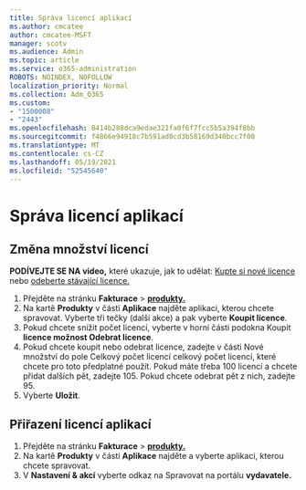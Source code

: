 ```yaml
---
title: Správa licencí aplikací
ms.author: cmcatee
author: cmcatee-MSFT
manager: scotv
ms.audience: Admin
ms.topic: article
ms.service: o365-administration
ROBOTS: NOINDEX, NOFOLLOW
localization_priority: Normal
ms.collection: Adm_O365
ms.custom:
- "1500008"
- "2443"
ms.openlocfilehash: 8414b288dca9edae321fa0f6f7fcc5b5a394f8bb
ms.sourcegitcommit: f4866e94918c7b591ad0cd3b58169d340bcc7f00
ms.translationtype: MT
ms.contentlocale: cs-CZ
ms.lasthandoff: 05/19/2021
ms.locfileid: "52545640"
---
```

# <a name="manage-app-licenses"></a>Správa licencí aplikací

## <a name="to-change-license-quantity"></a>Změna množství licencí

**PODÍVEJTE SE NA video,** které ukazuje, jak to udělat: [Kupte si nové licence](https://go.microsoft.com/fwlink/p/?linkid=2154857) nebo [odeberte stávající licence.](https://go.microsoft.com/fwlink/p/?linkid=2154938)

1. Přejděte na stránku **Fakturace**  >  **[produkty.](https://go.microsoft.com/fwlink/p/?linkid=842054)**
2. Na kartě **Produkty** v části **Aplikace** najděte aplikaci, kterou chcete spravovat. Vyberte tři tečky (další akce) a pak vyberte **Koupit licence**.
3. Pokud chcete snížit počet licencí, vyberte v horní  části podokna Koupit **licence možnost Odebrat licence**.
4. Pokud chcete koupit nebo  odebrat licence,  zadejte v části Nové množství do pole Celkový počet licencí celkový počet licencí, které chcete pro toto předplatné použít. Pokud máte třeba 100 licencí a chcete přidat dalších pět, zadejte 105. Pokud chcete odebrat pět z nich, zadejte 95.
5. Vyberte **Uložit**.

## <a name="to-assign-app-licenses"></a>Přiřazení licencí aplikací

1. Přejděte na stránku **Fakturace**  >  **[produkty.](https://go.microsoft.com/fwlink/p/?linkid=842054)**
2. Na kartě **Produkty** v části **Aplikace** najděte a vyberte aplikaci, kterou chcete spravovat.
3. V **Nastavení & akcí** vyberte odkaz na Spravovat na portálu **vydavatele.**